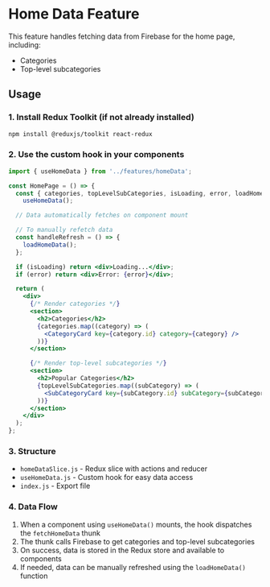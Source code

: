 # Home Data Feature

This feature handles fetching data from Firebase for the home page, including:

- Categories
- Top-level subcategories

## Usage

### 1. Install Redux Toolkit (if not already installed)

```bash
npm install @reduxjs/toolkit react-redux
```

### 2. Use the custom hook in your components

```jsx
import { useHomeData } from '../features/homeData';

const HomePage = () => {
  const { categories, topLevelSubCategories, isLoading, error, loadHomeData } =
    useHomeData();

  // Data automatically fetches on component mount

  // To manually refetch data
  const handleRefresh = () => {
    loadHomeData();
  };

  if (isLoading) return <div>Loading...</div>;
  if (error) return <div>Error: {error}</div>;

  return (
    <div>
      {/* Render categories */}
      <section>
        <h2>Categories</h2>
        {categories.map((category) => (
          <CategoryCard key={category.id} category={category} />
        ))}
      </section>

      {/* Render top-level subcategories */}
      <section>
        <h2>Popular Categories</h2>
        {topLevelSubCategories.map((subCategory) => (
          <SubCategoryCard key={subCategory.id} subCategory={subCategory} />
        ))}
      </section>
    </div>
  );
};
```

### 3. Structure

- `homeDataSlice.js` - Redux slice with actions and reducer
- `useHomeData.js` - Custom hook for easy data access
- `index.js` - Export file

### 4. Data Flow

1. When a component using `useHomeData()` mounts, the hook dispatches the `fetchHomeData` thunk
2. The thunk calls Firebase to get categories and top-level subcategories
3. On success, data is stored in the Redux store and available to components
4. If needed, data can be manually refreshed using the `loadHomeData()` function
